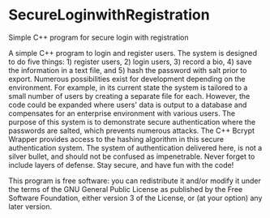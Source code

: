 # SecureLoginwithRegistration
Simple C++ program for secure login with registration

A simple C++ program to login and register users. The system is designed to do five things: 1) register users, 2) login users, 3) record a bio, 4) save the information in a text file, and 5) hash the password with salt prior to export. Numerous possibilities exist for development depending on the environment. For example, in its current state the system is tailored to a small number of users by creating a separate file for each. However, the code could be expanded where users' data is output to a database and compensates for an enterprise environment with various users. The purpose of this system is to demonstrate secure authentication where the passwords are salted, which prevents numerous attacks. The C++ Bcrypt Wrapper provides access to the hashing algorithm in this secure authentication system. The system of authentication delivered here, is not a silver bullet, and should not be confused as impenetrable. Never forget to include layers of defense. Stay secure, and have fun with the code!

This program is free software: you can redistribute it and/or modify it under the terms of the GNU General Public License as published by the Free Software Foundation, either version 3 of the License, or (at your option) any later version.
